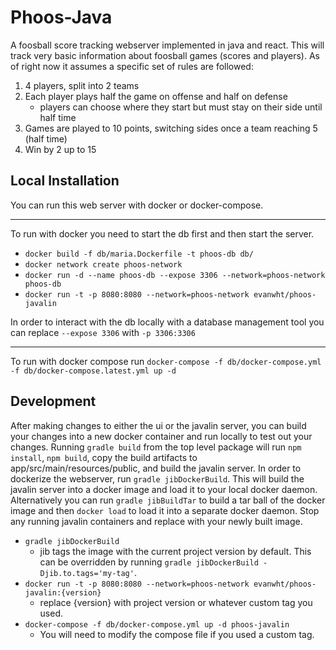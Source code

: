 # Phoos-Java
A foosball score tracking webserver implemented in java and react. This will track very basic information
about foosball games (scores and players). As of right now it assumes a specific set of rules are followed:
1) 4 players, split into 2 teams
2) Each player plays half the game on offense and half on defense
    - players can choose where they start but must stay on their side until half time
3) Games are played to 10 points, switching sides once a team reaching 5 (half time)
4) Win by 2 up to 15

## Local Installation

You can run this web server with docker or docker-compose.
___
To run with docker you need to start the db first and then start the server.
- `docker build -f db/maria.Dockerfile -t phoos-db db/`
- `docker network create phoos-network`
- `docker run -d --name phoos-db --expose 3306 --network=phoos-network phoos-db`
- `docker run -t -p 8080:8080 --network=phoos-network evanwht/phoos-javalin`

In order to interact with the db locally with a database management tool you can replace `--expose 3306` with `-p 3306:3306`

___
To run with docker compose run `docker-compose -f db/docker-compose.yml -f db/docker-compose.latest.yml up -d`

## Development
After making changes to either the ui or the javalin server, you can build your changes into a new
docker container and run locally to test out your changes. Running `gradle build` from the top level
package will run `npm install`, `npm build`, copy the build artifacts to app/src/main/resources/public, 
and build the javalin server. In order to dockerize the webserver, run `gradle jibDockerBuild`. This will
build the javalin server into a docker image and load it to your local docker daemon. Alternatively you
can run `gradle jibBuildTar` to build a tar ball of the docker image and then `docker load` to load it
into a separate docker daemon. Stop any running javalin containers and replace with your newly built
image.
- `gradle jibDockerBuild`
    - jib tags the image with the current project version by default. This can be overridden by running `gradle jibDockerBuild -Djib.to.tags='my-tag'`.
- `docker run -t -p 8080:8080 --network=phoos-network evanwht/phoos-javalin:{version}`
    - replace {version} with project version or whatever custom tag you used.
- `docker-compose -f db/docker-compose.yml up -d phoos-javalin`
    - You will need to modify the compose file if you used a custom tag.